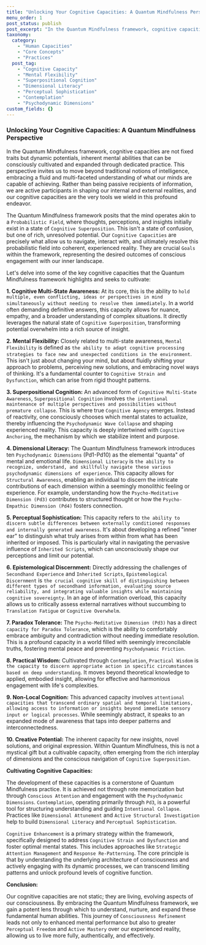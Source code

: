```yaml
---
title: "Unlocking Your Cognitive Capacities: A Quantum Mindfulness Perspective"
menu_order: 1
post_status: publish
post_excerpt: "In the Quantum Mindfulness framework, cognitive capacities are not fixed traits but dynamic potentials, inherent mental abilities that can be consciously cultivated and expanded through dedicated practice. This perspective invites us to move beyond traditional notions of intelligence, embracing a fluid and multi-faceted understanding of what our minds are capable of achieving."
taxonomy:
  category:
    - "Human Capacities"
    - "Core Concepts"
    - "Practices"
  post_tag:
    - "Cognitive Capacity"
    - "Mental Flexibility"
    - "Superpositional Cognition"
    - "Dimensional Literacy"
    - "Perceptual Sophistication"
    - "Contemplation"
    - "Psychodynamic Dimensions"
custom_fields: {}
---
```


### Unlocking Your Cognitive Capacities: A Quantum Mindfulness Perspective

In the Quantum Mindfulness framework, cognitive capacities are not fixed traits but dynamic potentials, inherent mental abilities that can be consciously cultivated and expanded through dedicated practice. This perspective invites us to move beyond traditional notions of intelligence, embracing a fluid and multi-faceted understanding of what our minds are capable of achieving. Rather than being passive recipients of information, we are active participants in shaping our internal and external realities, and our cognitive capacities are the very tools we wield in this profound endeavor.

The Quantum Mindfulness framework posits that the mind operates akin to a `Probabilistic Field`, where thoughts, perceptions, and insights initially exist in a state of `Cognitive Superposition`. This isn't a state of confusion, but one of rich, unresolved potential. Our `Cognitive Capacities` are precisely what allow us to navigate, interact with, and ultimately resolve this probabilistic field into coherent, experienced reality. They are crucial `Goals` within the framework, representing the desired outcomes of conscious engagement with our inner landscape.

Let's delve into some of the key cognitive capacities that the Quantum Mindfulness framework highlights and seeks to cultivate:

**1. Cognitive Multi-State Awareness:** At its core, this is the ability to `hold multiple, even conflicting, ideas or perspectives in mind simultaneously without needing to resolve them immediately`. In a world often demanding definitive answers, this capacity allows for nuance, empathy, and a broader understanding of complex situations. It directly leverages the natural state of `Cognitive Superposition`, transforming potential overwhelm into a rich source of insight.

**2. Mental Flexibility:** Closely related to multi-state awareness, `Mental Flexibility` is defined as `the ability to adapt cognitive processing strategies to face new and unexpected conditions in the environment`. This isn't just about changing your mind, but about fluidly shifting your approach to problems, perceiving new solutions, and embracing novel ways of thinking. It's a fundamental counter to `Cognitive Strain and Dysfunction`, which can arise from rigid thought patterns.

**3. Superpositional Cognition:** An advanced form of `Cognitive Multi-State Awareness`, `Superpositional Cognition` involves `the intentional maintenance of multiple perspectives and possibilities without premature collapse`. This is where true `Cognitive Agency` emerges. Instead of reactivity, one consciously chooses which mental states to actualize, thereby influencing the `Psychodynamic Wave Collapse` and shaping experienced reality. This capacity is deeply intertwined with `Cognitive Anchoring`, the mechanism by which we stabilize intent and purpose.

**4. Dimensional Literacy:** The Quantum Mindfulness framework introduces ten `Psychodynamic Dimensions` (Pd1-Pd10) as the elemental "quanta" of mental and emotional life. `Dimensional Literacy` is `the ability to recognize, understand, and skillfully navigate these various psychodynamic dimensions of experience`. This capacity allows for `Structural Awareness`, enabling an individual to discern the intricate contributions of each dimension within a seemingly monolithic feeling or experience. For example, understanding how the `Psycho-Meditative Dimension (Pd3)` contributes to structured thought or how the `Psycho-Empathic Dimension (Pd4)` fosters connection.

**5. Perceptual Sophistication:** This capacity refers to `the ability to discern subtle differences between externally conditioned responses and internally generated awareness`. It's about developing a refined "inner ear" to distinguish what truly arises from within from what has been inherited or imposed. This is particularly vital in navigating the pervasive influence of `Inherited Scripts`, which can unconsciously shape our perceptions and limit our potential.

**6. Epistemological Discernment:** Directly addressing the challenges of `Secondhand Experience` and `Inherited Scripts`, `Epistemological Discernment` is `the crucial cognitive skill of distinguishing between different types of secondhand information, evaluating source reliability, and integrating valuable insights while maintaining cognitive sovereignty`. In an age of information overload, this capacity allows us to critically assess external narratives without succumbing to `Translation Fatigue` or `Cognitive Overwhelm`.

**7. Paradox Tolerance:** The `Psycho-Meditative Dimension (Pd3)` has a direct `capacity for Paradox Tolerance`, which is the ability to comfortably embrace ambiguity and contradiction without needing immediate resolution. This is a profound capacity in a world filled with seemingly irreconcilable truths, fostering mental peace and preventing `Psychodynamic Friction`.

**8. Practical Wisdom:** Cultivated through `Contemplation`, `Practical Wisdom` is `the capacity to discern appropriate action in specific circumstances based on deep understanding`. It moves beyond theoretical knowledge to applied, embodied insight, allowing for effective and harmonious engagement with life's complexities.

**9. Non-Local Cognition:** This advanced capacity involves `attentional capacities that transcend ordinary spatial and temporal limitations, allowing access to information or insights beyond immediate sensory input or logical processes`. While seemingly abstract, it speaks to an expanded mode of awareness that taps into deeper patterns and interconnectedness.

**10. Creative Potential:** The inherent capacity for new insights, novel solutions, and original expression. Within Quantum Mindfulness, this is not a mystical gift but a cultivable capacity, often emerging from the rich interplay of dimensions and the conscious navigation of `Cognitive Superposition`.

**Cultivating Cognitive Capacities:**

The development of these capacities is a cornerstone of Quantum Mindfulness practice. It is achieved not through rote memorization but through `Conscious Attention` and engagement with the `Psychodynamic Dimensions`. `Contemplation`, operating primarily through `Pd3`, is a powerful tool for structuring understanding and guiding `Intentional Collapse`. Practices like `Dimensional Attunement` and `Active Structural Investigation` help to build `Dimensional Literacy` and `Perceptual Sophistication`.

`Cognitive Enhancement` is a primary strategy within the framework, specifically designed to address `Cognitive Strain and Dysfunction` and foster optimal mental states. This includes approaches like `Strategic Attention Management` and `Response Re-Patterning`. The core principle is that by understanding the underlying architecture of consciousness and actively engaging with its dynamic processes, we can transcend limiting patterns and unlock profound levels of cognitive function.

**Conclusion:**

Our cognitive capacities are not static; they are living, evolving aspects of our consciousness. By embracing the Quantum Mindfulness framework, we gain a potent lens through which to understand, nurture, and expand these fundamental human abilities. This journey of `Consciousness Refinement` leads not only to enhanced mental performance but also to greater `Perceptual Freedom` and `Active Mastery` over our experienced reality, allowing us to live more fully, authentically, and effectively.